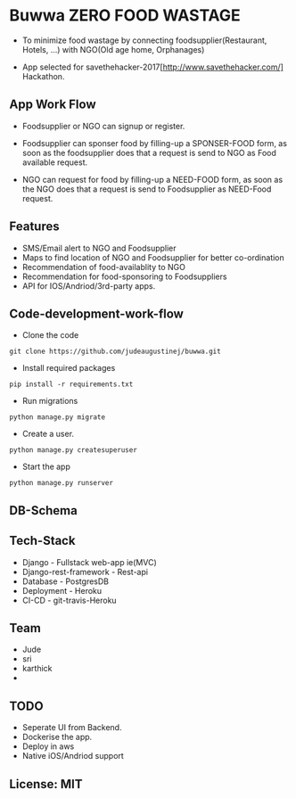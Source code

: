 # Buwwa ZERO FOOD WASTAGE

* To minimize food wastage by connecting foodsupplier(Restaurant, Hotels, ...) with NGO(Old age home, Orphanages)

* App selected for savethehacker-2017[http://www.savethehacker.com/] Hackathon.

## App Work Flow

* Foodsupplier or NGO can signup or register.

* Foodsupplier can sponser food by filling-up a SPONSER-FOOD form, as soon as the foodsupplier does that a request is send to NGO as Food available request.

* NGO can request for food by filling-up a NEED-FOOD form, as soon as the NGO does that a request is send to Foodsupplier as NEED-Food request.

## Features

- SMS/Email alert to NGO and Foodsupplier
- Maps to find location of NGO and Foodsupplier for better co-ordination
- Recommendation of food-availablity to NGO
- Recommendation for food-sponsoring to Foodsuppliers
- API for IOS/Andriod/3rd-party apps.

## Code-development-work-flow

* Clone the code
```
git clone https://github.com/judeaugustinej/buwwa.git
```

* Install required packages
```
pip install -r requirements.txt
```

* Run migrations
```
python manage.py migrate
```

* Create a user.
```
python manage.py createsuperuser
```

* Start the app
```
python manage.py runserver
```

## DB-Schema


## Tech-Stack
* Django - Fullstack web-app ie(MVC)
* Django-rest-framework - Rest-api
* Database - PostgresDB
* Deployment - Heroku
* CI-CD - git-travis-Heroku

## Team

* Jude
* sri
* karthick
* 

## TODO
* Seperate UI from Backend.
* Dockerise the app.
* Deploy in aws
* Native iOS/Andriod support

## License: MIT
